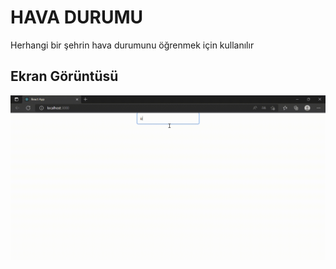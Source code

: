 <h1>HAVA DURUMU</h1>

Herhangi bir şehrin hava durumunu öğrenmek için kullanılır

<h2>Ekran Görüntüsü</h2>

![](weather.gif)

